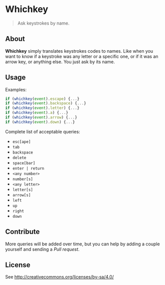 # Whichkey

> Ask keystrokes by name.

## About

**Whichkey** simply translates keystrokes codes to names. Like when you want to know if a keystroke was any letter or a specific one, or if it was an arrow key, or anything else. You just ask by its name.

## Usage

Examples:

```javascript
if (whichkey(event).escape) {...}
if (whichkey(event).backspace) {...}
if (whichkey(event).letter) {...}
if (whichkey(event).a) {...}
if (whichkey(event).arrow) {...}
if (whichkey(event).down) {...}
```

Complete list of acceptable queries:

- `esc[ape]`
- `tab`
- `backspace`
- `delete`
- `space[bar]`
- `enter | return`
- `<any number>`
- `number[s]`
- `<any letter>`
- `letter[s]`
- `arrow[s]`
- `left`
- `up`
- `right`
- `down`

## Contribute

More queries will be added over time, but you can help by adding a couple yourself and sending a *Pull request*.

## License

See http://creativecommons.org/licenses/by-sa/4.0/
